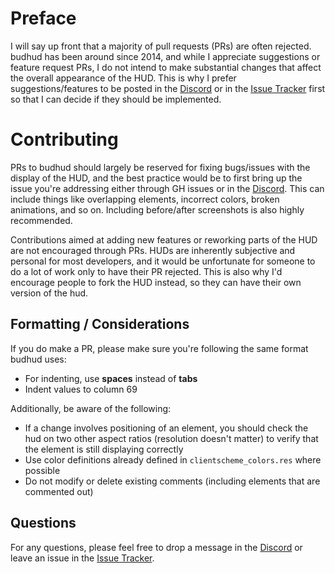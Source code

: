 # Preface
I will say up front that a majority of pull requests (PRs) are often rejected. budhud has been around since 2014, and while I appreciate suggestions or feature request PRs, I do not intend to make substantial changes that affect the overall appearance of the HUD. This is why I prefer suggestions/features to be posted in the [Discord](https://discord.gg/PTWkt3h) or in the [Issue Tracker](https://github.com/rbjaxter/budhud/issues) first so that I can decide if they should be implemented.

# Contributing
PRs to budhud should largely be reserved for fixing bugs/issues with the display of the HUD, and the best practice would be to first bring up the issue you're addressing either through GH issues or in the [Discord](https://discord.gg/PTWkt3h). This can include things like overlapping elements, incorrect colors, broken animations, and so on. Including before/after screenshots is also highly recommended.

Contributions aimed at adding new features or reworking parts of the HUD are not encouraged through PRs.  HUDs are inherently subjective and personal for most developers, and it would be unfortunate for someone to do a lot of work only to have their PR rejected. This is also why I'd encourage people to fork the HUD instead, so they can have their own version of the hud.

## Formatting / Considerations
If you do make a PR, please make sure you're following the same format budhud uses:
- For indenting, use **spaces** instead of **tabs**
- Indent values to column 69

Additionally, be aware of the following:
- If a change involves positioning of an element, you should check the hud on two other aspect ratios (resolution doesn't matter) to verify that the element is still displaying correctly
- Use color definitions already defined in `clientscheme_colors.res` where possible
- Do not modify or delete existing comments (including elements that are commented out)

## Questions
For any questions, please feel free to drop a message in the [Discord](https://discord.gg/PTWkt3h) or leave an issue in the [Issue Tracker](https://github.com/rbjaxter/budhud/issues).